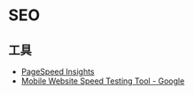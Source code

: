 # SEO

## 工具
* [PageSpeed Insights](https://developers.google.com/speed/pagespeed/insights/)
* [Mobile Website Speed Testing Tool - Google](https://testmysite.thinkwithgoogle.com/)